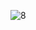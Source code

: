 ![8](https://github.com/Nitiphum7/03376836-OOP-2566-Lab-03/assets/144196695/ae89ae65-f595-4b13-b0fb-66fdc367e06d)
